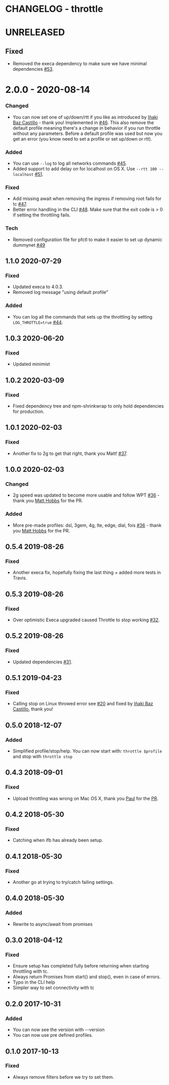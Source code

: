 # CHANGELOG - throttle

# UNRELEASED
## Fixed
* Removed the execa dependency to make sure we have minimal dependencies [#53](https://github.com/sitespeedio/throttle/pull/53).

# 2.0.0 - 2020-08-14
### Changed
* You can now set one of up/down/rtt if you like as introduced by [Iñaki Baz Castillo](https://github.com/ibc) - thank you! Implemented in [#46](https://github.com/sitespeedio/throttle/pull/46). This also remove the default profile meaning there's a change in behavior if you run throttle without any parameters. Before a default profile was used but now you get an error (you know need to set a profile or set up/down or rtt).

### Added
* You can use ```--log``` to log all networks commands [#45](https://github.com/sitespeedio/throttle/pull/45).
* Added support to add delay on for localhost on OS X. Use ```--rtt 100 --localhost``` [#51](https://github.com/sitespeedio/throttle/pull/51).

### Fixed
* Add missing await when removing the ingress if removing root fails for tc [#47](https://github.com/sitespeedio/throttle/pull/47).
* Better error handling in the CLI [#48](https://github.com/sitespeedio/throttle/pull/48). Make sure that the exit code is > 0 if setting the throttling fails.

### Tech
* Removed configuration file for pfctl to make it easier to set up dynamic dummynet [#49](https://github.com/sitespeedio/throttle/pull/49)

## 1.1.0 2020-07-29
### Fixed
* Updated execa to 4.0.3.
* Removed log message "using default profile"

### Added
* You can log all the commands that sets up the throttling by setting ```LOG_THROTTLE=true``` [#44](https://github.com/sitespeedio/throttle/pull/44).

## 1.0.3 2020-06-20
### Fixed
* Updated minimist

## 1.0.2 2020-03-09
### Fixed
* Fixed dependency tree and npm-shrinkwrap to only hold dependencies for production.

## 1.0.1 2020-02-03
### Fixed
* Another fix to 2g to get that right, thank you Matt! [#37](https://github.com/sitespeedio/throttle/pull/37).

## 1.0.0 2020-02-03
### Changed
* 2g speed was updated to become more usable and follow WPT [#36](https://github.com/sitespeedio/throttle/pull/36) - thank you [Matt Hobbs](https://github.com/Nooshu) for the PR.

### Added
* More pre-made profiles: dsl, 3gem, 4g, lte, edge, dial, fois [#36](https://github.com/sitespeedio/throttle/pull/36) - thank you [Matt Hobbs](https://github.com/Nooshu) for the PR.

## 0.5.4 2019-08-26
### Fixed
* Another execa fix, hopefully fixing the last thing + added more tests in Travis.

## 0.5.3 2019-08-26
### Fixed
* Over optimistic Execa upgraded caused Throttle to stop working [#32](https://github.com/sitespeedio/throttle/pull/32).

## 0.5.2 2019-08-26
### Fixed
* Updated dependencies [#31](https://github.com/sitespeedio/throttle/pull/31). 

## 0.5.1 2019-04-23
### Fixed
* Calling stop on Linux throwed error see [#20](https://github.com/sitespeedio/throttle/issues/20) and fixed by [Iñaki Baz Castillo](https://github.com/ibc), thank you!

## 0.5.0 2018-12-07
### Added
* Simplified profile/stop/help. You can now start with: ```throttle $profile``` and stop with ```throttle stop```

## 0.4.3 2018-09-01
### Fixed
* Upload throttling was wrong on Mac OS X, thank you [Paul](https://github.com/paulz) for the [PR](https://github.com/sitespeedio/throttle/pull/16).

## 0.4.2 2018-05-30
### Fixed
* Catching when ifb has already been setup.

## 0.4.1 2018-05-30
### Fixed
* Another go at trying to try/catch failing settings.

## 0.4.0 2018-05-30
### Added
* Rewrite to async/await from promises

## 0.3.0 2018-04-12

### Fixed
* Ensure setup has completed fully before returning when starting throttling with tc.
* Always return Promises from start() and stop(), even in case of errors.
* Typo in the CLI help
* Simpler way to set connectivity with tc

## 0.2.0 2017-10-31

### Added
* You can now see the version with --version
* You can now use pre defined profiles.

## 0.1.0 2017-10-13

### Fixed
* Always remove filters before we try to set them.
